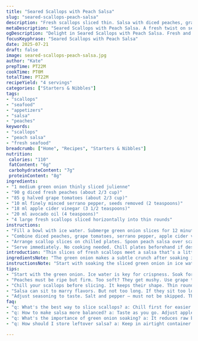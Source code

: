 ```yaml
---
title: "Seared Scallops with Peach Salsa"
slug: "seared-scallops-peach-salsa"
description: "Fresh scallops sliced thin. Salsa with diced peaches, grape tomatoes, and minced serrano pepper. Tangy apple cider vinegar and avocado oil. Green onion soaked briefly in ice water for crispness. Combination served cold, garnished simply. Quick prep and assembly under 25 minutes. No dairy, gluten, eggs, nuts. Bright, fresh flavors. Light appetizer portion for four."
metaDescription: "Seared Scallops with Peach Salsa. A fresh twist on seafood apps. Bright, sweet, spicy. Quick prep time under 25 minutes. Light and refreshing."
ogDescription: "Delight in Seared Scallops with Peach Salsa. Fresh and vibrant. Perfect for summer gatherings. Tangy, sweet, and sure to impress."
focusKeyphrase: "Seared Scallops with Peach Salsa"
date: 2025-07-21
draft: false
image: seared-scallops-peach-salsa.jpg
author: "Kate"
prepTime: PT22M
cookTime: PT0M
totalTime: PT22M
recipeYield: "4 servings"
categories: ["Starters & Nibbles"]
tags:
- "scallops"
- "seafood"
- "appetizers"
- "salsa"
- "peaches"
keywords:
- "scallops"
- "peach salsa"
- "fresh seafood"
breadcrumb: ["Home", "Recipes", "Starters & Nibbles"]
nutrition: 
 calories: "110"
 fatContent: "6g"
 carbohydrateContent: "7g"
 proteinContent: "8g"
ingredients:
- "1 medium green onion thinly sliced julienne"
- "90 g diced fresh peaches (about 2/3 cup)"
- "85 g halved grape tomatoes (about 2/3 cup)"
- "10 ml finely minced serrano pepper, seeds removed (2 teaspoons)"
- "18 ml apple cider vinegar (3 1/2 teaspoons)"
- "20 ml avocado oil (4 teaspoons)"
- "4 large fresh scallops sliced horizontally into thin rounds"
instructions:
- "Fill a bowl with ice water. Submerge green onion slices for 12 minutes to crisp. Drain on paper towel."
- "Combine diced peaches, grape tomatoes, serrano pepper, apple cider vinegar, and avocado oil in another bowl. Season with salt and freshly ground pepper. Stir gently."
- "Arrange scallop slices on chilled plates. Spoon peach salsa over scallops. Top with drained green onions."
- "Serve immediately. No cooking needed. Chill plates beforehand if desired."
introduction: "Thin slices of fresh scallops meet a salsa that’s a little sweet, a touch spicy. Peaches swapped in place of strawberries, firmer texture, natural sweetness. Grape tomatoes replace cherry; a bit more bite, juicier burst. Serrano pepper instead of jalapeño – sharper heat, still tame. Green onion soaking in ice water for crispness, crunch. Apple cider vinegar brings the acidity, balanced by smooth avocado oil instead of plain vegetable. No cooking. Just slicing, mixing, plating. Quick. Light. A seafood appetizer that wakes things up. Bright, fresh, summery. Not a salad, not tartare. Something simple yet interesting. Chill the scallops briefly before slicing, helps firm flesh. Play with component sizes, bigger peach chunks, smaller tomato pieces. Salt, pepper a must. Don’t overdo the pepper, it’ll steal center stage. This is about balance and contrast. You can swap peaches with nectarines or even mango, but keep acidity intact."
ingredientsNote: "The green onion makes a subtle crunch after soaking in ice water briefly, cools the sharpness, adds freshness. The peach must be ripe but firm — too soft, it turns mushy in the salsa. Grape tomatoes are preferable for their juiciness and skin thickness; cherry tomatoes tend to fall apart quicker. Serrano pepper offers a sharper punch than jalapeño but in the lower quantity keeps the heat gentle. Apple cider vinegar is a mild acidity that complements the sweetness of fruit and cuts through the scallops well. Avocado oil used instead of neutral vegetable oil adds a light buttery note without overpowering other ingredients. Scallops sliced horizontally so each bite has thin, tender freshness, easier to eat as a bite-sized appetizer. Use the freshest scallops available. If slightly chilled before slicing, they hold shape better. One large scallop cut into four or five thin rounds each gives perfect single bites. Salt and black pepper must be adjusted at the end, to taste — don’t skip it. Let salsa rest for 5–7 minutes before assembling to marry flavors but make sure not to let the fruit release too much water or it becomes watery."
instructionsNote: "Start with soaking the sliced green onion in ice water, minimum 10 minutes helps crisp texture and tone down raw bite. While soaking, assemble the salsa by mixing peaches, tomatoes, minced serrano, apple cider vinegar, and avocado oil. Stir gently to keep fruit pieces intact. Add salt and fresh cracked pepper gradually, tasting for balance. The salsa should taste bright, with a mild spike of heat and acidity counterbalancing sweetness. Drain the onions well before plating. Arrange the scallops thinly on chilled plates or on a cold serving tray. Spoon a generous amount of salsa over each scallop slice, distributing evenly. Finish each plate with a small handful of the soaked green onion julienne. Serve immediately — do not let scallops sit too long with the wet salsa to avoid losing texture. This is a no-cook dish, relying on fresh, raw ingredients and delicate slicing. Adjust slicing thickness if scallops are small or large, aim for uniform bite-size pieces. Timing between assembly and serving crucial — best within 5 minutes. Can prepare salsa ahead and refrigerate, but do not mix scallops until serving to preserve texture."
tips:
- "Start with the green onion. Ice water is key for crispness. Soak for 10 minutes minimum. The crunch matters. Cuts the strong flavor. Drain well. Don’t skip this."
- "Peaches must be ripe but firm. Too soft? They get mushy. Use grape tomatoes over cherry. Better juiciness, thicker skin. Also, serrano pepper. Nice kick but manage the amount."
- "Chill your scallops before slicing. It keeps their shape. Thin rounds are best. Each piece should be easy to eat. Uniform slices help presentation."
- "Salsa can sit to marry flavors. But not too long. If they sit too long? They will get watery. Assemble right before serving. Keep the texture intact."
- "Adjust seasoning to taste. Salt and pepper — must not be skipped. The balance is essential. Bright flavors need to pop. Avoid overpowering any one ingredient."
faq:
- "q: What's the best way to slice scallops? a: Chill first for easier handling. Cut into thin rounds. Aim for uniform thickness. Each bite should be delicate."
- "q: How to make salsa more balanced? a: Taste as you go. Adjust apple cider vinegar for acidity. Add pepper gradually for heat. Combine flavors without overpowering."
- "q: What's the importance of green onion soaking? a: It reduces raw bite. Enhances crunch. Adds freshness. Do not skip this step, affects overall dish balance."
- "q: How should I store leftover salsa? a: Keep in airtight container. Up to 2 days max. But avoid mixing with scallops beforehand. Texture will suffer."

---
```

